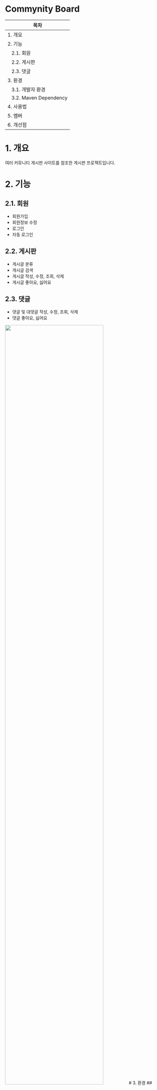 Commynity Board
====
|목차|
|----|
|1. 개요|
|2. 기능|
|&nbsp;&nbsp;&nbsp;2.1. 회원|
|&nbsp;&nbsp;&nbsp;2.2. 게시판|
|&nbsp;&nbsp;&nbsp;2.3. 댓글|
|3. 환경|
|&nbsp;&nbsp;&nbsp;3.1. 개발자 환경|
|&nbsp;&nbsp;&nbsp;3.2. Maven Dependency|
|4. 사용법|
|5. 멤버|
|6. 개선점|

# 1. 개요
여러 커뮤니티 게시판 사이트를 참조한 게시판 프로젝트입니다.
# 2. 기능
## 2.1. 회원
- 회원가입
- 회원정보 수정
- 로그인
- 자동 로그인
## 2.2. 게시판
- 게시글 분류
- 게시글 검색
- 게시글 작성, 수정, 조회, 삭제
- 게시글 좋아요, 싫어요
## 2.3. 댓글
- 댓글 및 대댓글 작성, 수정, 조회, 삭제
- 댓글 좋아요, 싫어요
<img width="80%" src="https://user-images.githubusercontent.com/72476869/278185734-3df4c84b-d7ec-48f6-9b99-dd8949e0545b.png"/>
# 3. 환경
## 3.1. 개발자 환경
- 이클립스
- 크롬
- SQL Developer
- Oracle 21c Express Edition Release 21.0.0.0.0
- Windows 10, 11
## 3.2. Maven Dependency
- tomcat 9.0.55
- spring 5.2.22.RELEASE
- tiles-jsp 3.0.8
- jstl 1.2
- ojdbc 19.14.0.0
- spring-jdbc 5.3.20
- jackson-databind 2.11.2
- spring-security-core 5.7.5
# 4. 사용법
- [테이블 구조](https://github.com/KR-LeeJiHyun/Board/issues/16)
# 5. 멤버
- KR-LeeJiHyun : 게시글
- kr-seominwoo : 댓글
- 공통 : 그 외
# 6. 개선점
- 게시판 관리자 기능
- 회원탈퇴 기능
- 이미지 및 파일 첨부 기능
- 클라이언트와 서버 세션 연결 시 리프레시 토큰을 보내는 방법이 있으면 개선이 가능
- 새로고침 시 댓글 페이지 유지 기능
- 글목록 돌아가기 기능
